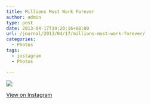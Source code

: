 ```yaml
---
title: Millions Must Work Forever
author: admin
type: post
date: 2013-04-17T19:20:16+00:00
url: /journal/2013/04/17/millions-must-work-forever/
categories:
  - Photos
tags:
  - instagram
  - Photos

---
```

![][1]

<p class="view-instagram">
  <a href="http://instagram.com/p/YN6TABqliH/">View on Instagram</a>
</p>

 [1]: http://lobban.org/wordpress//HLIC/752c8ed616394a7b1fb78c2875ed232d.jpg